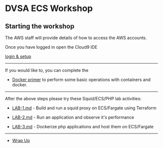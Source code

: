 # DVSA ECS Workshop

## Starting the workshop

The AWS staff will provide details of how to access the AWS accounts.


Once you have logged in open the Cloud9 IDE 

[login & setup](020_prerequisites/index.en.md)

-----

If you would like to, you can complete the 

* [Docker primer](https://catalog.workshops.aws/containers/en-US/contdock) to perform some
 basic operations with containers and docker.

----

After the above steps please try these Squid/ECS/PHP lab activities:

* [LAB-1.md](./LAB-1.md) - Build and run a squid proxy on ECS/Fargate using Terraform

* [LAB-2.md](./LAB-2.md) - Run an application and observe it's performance

* [LAB-3.md](./LAB-3.md) - Dockerize php applications and host them on ECS/Fargate


-----

* [Wrap Up](./WRAPUP.md)
